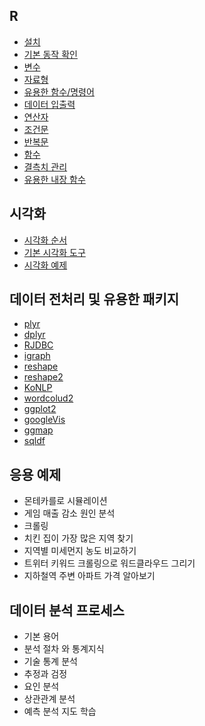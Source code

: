 ## R

- [설치](./R.md#11-설치)
- [기본 동작 확인](./R.md#12-기본-동작-확인)
- [변수](./R.md#13-변수)
- [자료형](./R.md#14-자료형)
- [유용한 함수/명령어](./R.md#15-%EC%9C%A0%EC%9A%A9%ED%95%9C-%ED%95%A8%EC%88%98%EB%AA%85%EB%A0%B9%EC%96%B4)
- [데이터 입출력](./R.md#16-데이터-입출력)
- [연산자](./R.md#17-연산자)
- [조건문](./R.md#18-조건문)
- [반복문](./R.md#19-반복문)
- [함수](./R.md#110-함수)
- [결측치 관리](./R.md#111-결측치-관리)
- [유용한 내장 함수](./R.md#112-기술-통계량-처리-관련-내장함수)

## 시각화

- [시각화 순서](./R.md#21-시각화-순서)
- [기본 시각화 도구](./R.md#22-기본-시각화-도구)
- [시각화 예제](./R.md#23-시각화-예제)

## 데이터 전처리 및 유용한 패키지

- [plyr](./R.md#311-plyr)
- [dplyr](./R.md#312-dplyr)
- [RJDBC](./R.md#313-RJDBC)
- [igraph](./R.md#314-igraph)
- [reshape](./R.md#315-reshape)
- [reshape2](./R.md#316-reshape2)
- [KoNLP](./R.md#317-KoNLP)
- [wordcolud2](./R.md#318-wordcloud2)
- [ggplot2](./R.md#319-ggplot2)
- [googleVis](./R.md#3110-googleVis)
- [ggmap](./R.md#3111-ggmap)
- [sqldf](./R.md#3112-sqldf)

## 응용 예제

- 몬테카를로 시뮬레이션
- 게임 매출 감소 원인 분석
- 크롤링
- 치킨 집이 가장 많은 지역 찾기
- 지역별 미세먼지 농도 비교하기
- 트위터 키워드 크롤링으로 워드클라우드 그리기
- 지하철역 주변 아파트 가격 알아보기

## 데이터 분석 프로세스

- 기본 용어
- 분석 절차 와 통계지식
- 기술 통계 분석
- 추정과 검정
- 요인 분석
- 상관관계 분석
- 예측 분석 지도 학습

